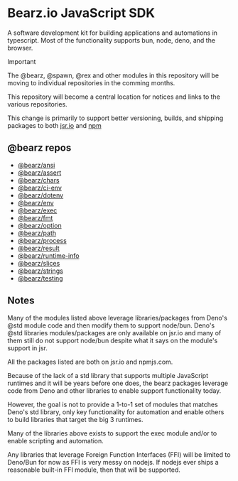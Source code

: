 # Bearz.io JavaScript SDK

A software development kit for building applications and automations in typescript. Most of
the functionality supports bun, node, deno, and the browser.

> [!IMPORTANT]
> The @bearz, @spawn, @rex and other modules in this repository
> will be moving to individual repositories in the comming months.
>
> This repository will become a central location for notices
> and links to the various repositories.

This change is primarily to support better versioning, builds, and shipping
packages to both [jsr.io](jsr.io) and [npm](npmjs.com)

## @bearz repos

- [@bearz/ansi](https://github.com/bearz-io/js-ansi)
- [@bearz/assert](https://github.com/bearz-io/js-assert)
- [@bearz/chars](https://github.com/bearz-io/js-chars)
- [@bearz/ci-env](https://github.com/bearz-io/js-ci-env)
- [@bearz/dotenv](https://github.com/bearz-io/js-dotenv)
- [@bearz/env](https://github.com/bearz-io/js-env)
- [@bearz/exec](https://github.com/bearz-io/js-exec)
- [@bearz/fmt](https://github.com/bearz-io/js-fmt)
- [@bearz/option](https://github.com/bearz-io/js-option)
- [@bearz/path](https://github.com/bearz-io/js-path)
- [@bearz/process](https://github.com/bearz-io/js-process)
- [@bearz/result](https://github.com/bearz-io/js-result)
- [@bearz/runtime-info](https://github.com/bearz-io/js-runtimeinfo)
- [@bearz/slices](https://github.com/bearz-io/js-slices)
- [@bearz/strings](https://github.com/bearz-io/js-strings)
- [@bearz/testing](https://github.com/bearz-io/js-testing)


## Notes

Many of the modules listed above leverage libraries/packages from Deno's @std module code
and then modify them to support node/bun. Deno's @std libraries modules/packages
are only available on jsr.io and many of them still do not support node/bun despite
what it says on the module's support in jsr.

All the packages listed are both on jsr.io and npmjs.com.

Because of the lack of a std library that supports multiple JavaScript runtimes
and it will be years before one does, the bearz packages leverage
code from Deno and other libraries to enable support functionality today.

However, the goal is not to provide a 1-to-1 set of modules that matches Deno's
std library, only key functionality for automation and enable others to build
libraries that target the big 3 runtimes.  

Many of the libraries above exists to support the exec module and/or to enable
scripting and automation.  

Any libraries that leverage Foreign Function Interfaces (FFI) will be limited
to Deno/Bun for now as FFI is very messy on nodejs.  If nodejs ever ships a reasonable
built-in FFI module, then that will be supported.





